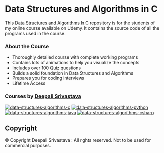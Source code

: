 # Data Structures and Algorithms in C

This [Data Structures and Algorithms In C](https://coursegalaxy.newzenler.com/courses/data-structures-algorithms-c-masterclass?coupon=GITHUB50) repository is for the students of my online course available on Udemy. It contains the source code of all the programs used in the course. 

### About the Course
 * Thoroughly detailed course with complete working programs
 * Contains lots of animations to help you visualize the concepts
 * Includes over 100 Quiz questions
 * Builds a solid foundation in Data Structures and Algorithms
 * Prepares you for coding interviews 
 * Lifetime Access

### Courses by [Deepali Srivastava](https://www.udemy.com/user/deepalisrivastava/)

[![data-structures-algorithms-c](https://user-images.githubusercontent.com/96913690/200234592-25d33957-0e9e-4cc0-b324-2a73325aca85.jpg)](https://coursegalaxy.newzenler.com/courses/data-structures-algorithms-c-masterclass?coupon=GITHUB50)
[![data-structures-algorithms-python](https://user-images.githubusercontent.com/96913690/200234827-86aec10a-bfab-4371-91fc-e2be855ff1ff.jpg)](https://coursegalaxy.newzenler.com/courses/data-structures-algorithms-python-masterclass?coupon=GITHUB50)
[![data-structures-algorithms-java](https://user-images.githubusercontent.com/96913690/200234744-14a5ed97-085f-44f3-9298-979c2053c580.jpg)](https://coursegalaxy.newzenler.com/courses/data-structures-algorithms-java-masterclass?coupon=GITHUB50)
[![data-structures-algorithms-csharp](https://user-images.githubusercontent.com/96913690/200234905-67b85dfd-20c4-4f4b-afd2-e10d3568fff8.jpg)](https://coursegalaxy.newzenler.com/courses/data-structures-algorithms-csharp-masterclass?coupon=GITHUB50)

<!---
[![data-structures-and-algorithms-in-c](https://user-images.githubusercontent.com/98641125/153195841-209d2615-ed5f-4007-ae54-539ac3c1538a.png)](https://coursegalaxy.newzenler.com/courses/data-structures-algorithms-c-masterclass?coupon=GITHUB50)
[![data-structures- and-algorithms-in-c-2](https://user-images.githubusercontent.com/98641125/153195975-d359113b-ff13-4aaa-9f06-6f600c0ddc69.png)]( https://www.udemy.com/course/data-structures-and-algorithms-in-c-2/?couponCode=GITHUBSTUDENT)
[![data-structures- and-algorithms-in-csharp](https://user-images.githubusercontent.com/98641125/153196407-99441e67-24a7-4fa0-aaea-78cb39743282.png)]( https://www.udemy.com/course/data-structures-and-algorithms-in-csharp/?couponCode=GITHUBSTUDENT)
[![data-structures- and-algorithms-in-java](https://user-images.githubusercontent.com/98641125/153196280-c2028f4b-d27b-432d-ad5a-9b04be2a3717.png)]( https://www.udemy.com/course/data-structures-and-algorithms-in-java/?couponCode=GITHUBSTUDENT)
[![linux-commands](https://user-images.githubusercontent.com/98641125/153196567-96b3396c-8ee3-4233-b8fc-66c6b3bd830c.png)]( https://www.udemy.com/course/linux-commands/?couponCode=GITHUBSTUDENT)
[![C-programming-in-depth](https://user-images.githubusercontent.com/98641125/153196166-45ef8461-adb1-4f9f-b9ee-e482a5ad54a7.png)]( https://www.udemy.com/course/C-programming-in-depth/?couponCode=GITHUBSTUDENT)
--->

## Copyright
© Copyright Deepali Srivastava : All rights reserved.
Not to be used for commercial purposes.

